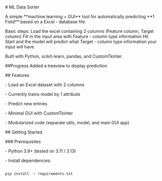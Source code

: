 \# ML Data Sorter



A simple \*\*machine learning + GUI\*\* tool for automatically predicting \*\*1 Field\*\* based on a Excel - database file.  

Basic steps:
Load the excel containing 2 columns (Feature column, Target column)
Fill in the input area with Feature - column type information
Hit Start and the model will predict what Target - column type information your input will have.

Built with Python, scikit-learn, pandas, and CustomTkinter.  

##Progress
Added a treeview to display prediction

\## Features

\- Load an Excel dataset with 2 columns

\- Currently trains model by 1 attribute

\- Predict new entries

\- Minimal GUI with CustomTkinter

\- Modularized code (separate utils, model, and main GUI app)



\## Getting Started



\### Prerequisites

\- Python 3.9+ (tested on 3.11 / 3.13)

\- Install dependencies:

```bash

pip install -r requirements.txt



